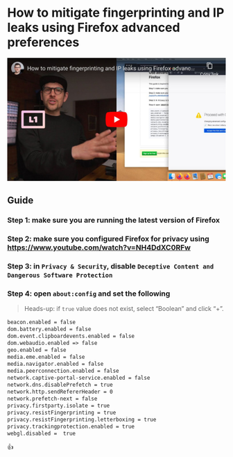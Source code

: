 <!--
Title: How to mitigate fingerprinting and IP leaks using Firefox advanced preferences
Description: Learn how to mitigate fingerprinting and IP leaks using Firefox advanced preferences.
Author: Sun Knudsen <https://github.com/sunknudsen>
Contributors: Sun Knudsen <https://github.com/sunknudsen>, AmadeuszL <https://github.com/AmadeuszL>
Reviewers:
Publication date: 2020-05-15T00:00:00.000Z
Listed: true
-->

# How to mitigate fingerprinting and IP leaks using Firefox advanced preferences

[![How to mitigate fingerprinting and IP leaks using Firefox advanced preferences](how-to-mitigate-fingerprinting-and-ip-leaks-using-firefox-advanced-preferences.jpeg)](https://www.youtube.com/watch?v=uYoJ7U0OMCY "How to mitigate fingerprinting and IP leaks using Firefox advanced preferences")

## Guide

### Step 1: make sure you are running the latest version of Firefox

### Step 2: make sure you configured Firefox for privacy using https://www.youtube.com/watch?v=NH4DdXC0RFw

### Step 3: in `Privacy & Security`, disable `Deceptive Content and Dangerous Software Protection`

### Step 4: open `about:config` and set the following

> Heads-up: if `true` value does not exist, select “Boolean” and click “+”.

```
beacon.enabled = false
dom.battery.enabled = false
dom.event.clipboardevents.enabled = false
dom.webaudio.enabled => false
geo.enabled = false
media.eme.enabled = false
media.navigator.enabled = false
media.peerconnection.enabled = false
network.captive-portal-service.enabled = false
network.dns.disablePrefetch = true
network.http.sendRefererHeader = 0
network.prefetch-next = false
privacy.firstparty.isolate = true
privacy.resistFingerprinting = true
privacy.resistFingerprinting.letterboxing = true
privacy.trackingprotection.enabled = true
webgl.disabled =  true
```

👍

